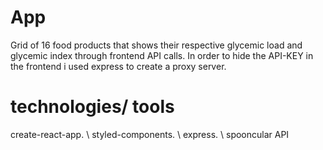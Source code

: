 
# App 
Grid of 16 food products that shows their respective glycemic load and glycemic index through frontend API calls. In order to hide the API-KEY in the frontend i used express to create a proxy server.
# technologies/ tools
 create-react-app. \  styled-components. \  express. \  spooncular API


